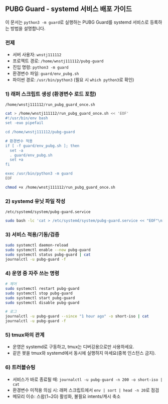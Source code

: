 ## PUBG Guard - systemd 서비스 배포 가이드

이 문서는 `python3 -m guard`로 실행하는 PUBG Guard를 systemd 서비스로 등록하는 방법을 설명합니다.

### 전제
- 서버 사용자: `wnstj111112`
- 프로젝트 경로: `/home/wnstj111112/pubg-guard`
- 진입 명령: `python3 -m guard`
- 환경변수 파일: `guard/env_pubg.sh`
- 파이썬 경로: `/usr/bin/python3` (필요 시 `which python3`로 확인)

### 1) 래퍼 스크립트 생성 (환경변수 로드 포함)
`/home/wnstj111112/run_pubg_guard_once.sh`

```bash
cat > /home/wnstj111112/run_pubg_guard_once.sh << 'EOF'
#!/usr/bin/env bash
set -euo pipefail

cd /home/wnstj111112/pubg-guard

# 환경변수 적용
if [ -f guard/env_pubg.sh ]; then
  set -a
  . guard/env_pubg.sh
  set +a
fi

exec /usr/bin/python3 -m guard
EOF

chmod +x /home/wnstj111112/run_pubg_guard_once.sh
```

### 2) systemd 유닛 파일 작성
`/etc/systemd/system/pubg-guard.service`

```bash
sudo bash -lc 'cat > /etc/systemd/system/pubg-guard.service << "EOF"\n[Unit]\nDescription=PUBG Guard Discord Bot\nAfter=network-online.target\n\n[Service]\nUser=wnstj111112\nWorkingDirectory=/home/wnstj111112/pubg-guard\nExecStart=/home/wnstj111112/run_pubg_guard_once.sh\nRestart=always\nRestartSec=5\nStandardOutput=journal\nStandardError=journal\n# 선택: 초기에는 비활성, 안정 후 점진 적용\n# MemoryMax=800M\n# 보안 하드닝(선택)\n# NoNewPrivileges=true\n# PrivateTmp=true\n# ProtectSystem=full\n# ProtectHome=true\n\n[Install]\nWantedBy=multi-user.target\nEOF'
```

### 3) 서비스 적용/기동/검증

```bash
sudo systemctl daemon-reload
sudo systemctl enable --now pubg-guard
sudo systemctl status pubg-guard | cat
journalctl -u pubg-guard -f
```

### 4) 운영 중 자주 쓰는 명령

```bash
# 제어
sudo systemctl restart pubg-guard
sudo systemctl stop pubg-guard
sudo systemctl start pubg-guard
sudo systemctl disable pubg-guard

# 로그
journalctl -u pubg-guard --since "1 hour ago" -o short-iso | cat
journalctl -u pubg-guard -f
```

### 5) tmux와의 관계
- 운영은 systemd로 구동하고, tmux는 디버깅용으로만 사용하세요.
- 같은 봇을 tmux와 systemd에서 동시에 실행하지 마세요(중복 인스턴스 금지).

### 6) 트러블슈팅
- 서비스가 바로 종료될 때: `journalctl -u pubg-guard -n 200 -o short-iso | cat`
- 환경변수 미적용 의심 시: 래퍼 스크립트에서 `env | sort | head -n 20`로 점검
- 메모리 이슈: 스왑(1~2G) 활성화, 불필요 intents/캐시 축소


